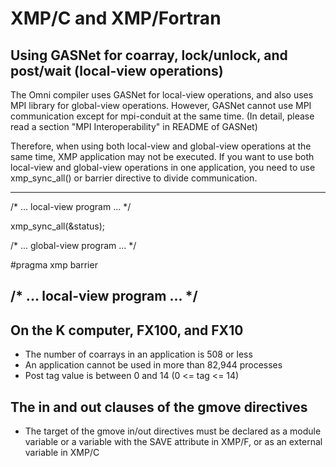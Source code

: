 # XMP/C and XMP/Fortran
## Using GASNet for coarray, lock/unlock, and post/wait (local-view operations)
The Omni compiler uses GASNet for local-view operations, and also uses MPI library for global-view operations.
However, GASNet cannot use MPI communication except for mpi-conduit at the same time.
(In detail, please read a section "MPI Interoperability" in README of GASNet)

Therefore, when using both local-view and global-view operations at the same time,
XMP application may not be executed.
If you want to use both local-view and global-view operations in one application,
you need to use xmp_sync_all() or barrier directive to divide communication.

---
  /* ... local-view program ... */

  xmp_sync_all(&status);

  /* ... global-view program ... */

 #pragma xmp barrier

  /* ... local-view program ... */
---

## On the K computer, FX100, and FX10
* The number of coarrays in an application is 508 or less
* An application cannot be used in more than 82,944 processes
* Post tag value is between 0 and 14 (0 <= tag <= 14)

## The in and out clauses of the gmove directives
* The target of the gmove in/out directives must be declared as a module variable or
  a variable with the SAVE attribute in XMP/F, or as an external variable in XMP/C
